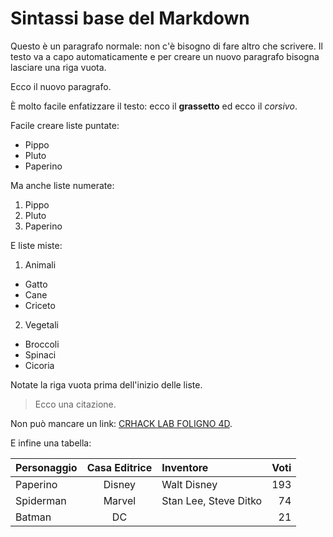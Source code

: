 # Sintassi base del Markdown

Questo è un paragrafo normale: non c'è bisogno di fare altro che scrivere. Il testo va a capo automaticamente e per creare un nuovo paragrafo bisogna lasciare una riga vuota.

Ecco il nuovo paragrafo.

È molto facile enfatizzare il testo: ecco il **grassetto** ed ecco il *corsivo*.

Facile creare liste puntate:

- Pippo
- Pluto
- Paperino

Ma anche liste numerate:

1. Pippo
1. Pluto
1. Paperino

E liste miste:

1. Animali
  - Gatto
  - Cane
  - Criceto
2. Vegetali
  - Broccoli
  - Spinaci
  - Cicoria
  
Notate la riga vuota prima dell'inizio delle liste.

> Ecco una citazione.

Non può mancare un link: [CRHACK LAB FOLIGNO 4D](https://crowddreaminganew.world).

E infine una tabella:

|Personaggio|Casa Editrice|Inventore|Voti|
|:--|:--:|:--|--:|
|Paperino|Disney|Walt Disney|193|
|Spiderman|Marvel|Stan Lee, Steve Ditko|74|
|Batman|DC||21
